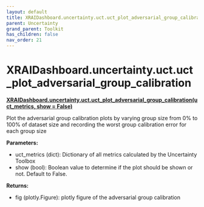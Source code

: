 ```yaml
---
layout: default
title: XRAIDashboard.uncertainty.uct.uct_plot_adversarial_group_calibration
parent: Uncertainty
grand_parent: Toolkit
has_children: false
nav_order: 21
---
```


# XRAIDashboard.uncertainty.uct.uct_plot_adversarial_group_calibration
**[XRAIDashboard.uncertainty.uct.uct_plot_adversarial_group_calibration(uct_metrics, show = False)](https://github.com/gaberamolete/XRAIDashboard/blob/main/uncertainty/calibration.py)**


Plot the adversarial group calibration plots by varying group size from 0% to 100% of dataset size and recording the worst group calibration error for each group size


**Parameters:**
- uct_metrics (dict): Dictionary of all metrics calculated by the Uncertainty Toolbox
- show (bool): Boolean value to determine if the plot should be shown or not. Default to False.

**Returns:**
- fig (plotly.Figure): plotly figure of the adversarial group calibration

